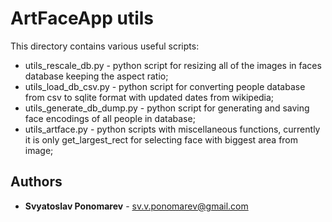 # ArtFaceApp utils

This directory contains various useful scripts:
- utils_rescale_db.py - python script for resizing all of the images in faces database keeping the aspect ratio;
- utils_load_db_csv.py - python script for converting people database from csv to sqlite format with updated dates from wikipedia;
- utils_generate_db_dump.py - python script for generating and saving face encodings of all people in database;
- utils_artface.py - python scripts with miscellaneous functions, currently it is only get_largest_rect for selecting face with biggest area from image;


## Authors

* **Svyatoslav Ponomarev** - sv.v.ponomarev@gmail.com
